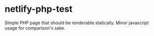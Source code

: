 # netlify-php-test

Simple PHP page that should be renderable statically.  Minor javascript usage for comparison's sake.
